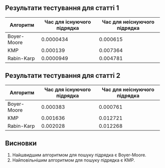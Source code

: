 ## Результати тестування для статті 1

| Алгоритм     | Час для існуючого підрядка | Час для неіснуючого підрядка |
|--------------|------------------------------|------------------------------|
| Boyer-Moore  | 0.0000434                     | 0.000615                     |
| KMP          | 0.000139                      | 0.007364                     |
| Rabin-Karp   | 0.0000949                     | 0.004781                     |

## Результати тестування для статті 2

| Алгоритм     | Час для існуючого підрядка | Час для неіснуючого підрядка |
|--------------|------------------------------|--------------------------------|
| Boyer-Moore  | 0.000383                      | 0.000761                      |
| KMP          | 0.001636                      | 0.012721                      |
| Rabin-Karp   | 0.002028                      | 0.012268                      |

## Висновки

1. Найшвидшим алгоритмом для пошуку підрядка є Boyer-Moore.
2. Найповільнішим алгоритмом для пошуку підрядка є KMP.